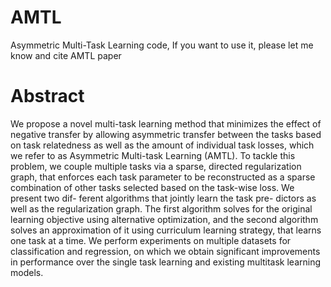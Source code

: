 # AMTL
Asymmetric Multi-Task Learning code, If you want to use it, please let me know and cite AMTL paper

# Abstract
We propose a novel multi-task learning method that minimizes the effect of negative transfer by allowing asymmetric transfer between the tasks based on task relatedness as well as the amount of individual task losses, which we refer to as Asymmetric Multi-task Learning (AMTL).
To tackle this problem, we couple multiple tasks via a sparse, directed regularization graph, 
that enforces each task parameter to be reconstructed as a sparse combination of other tasks selected based on the task-wise loss. 
We present two dif- ferent algorithms that jointly learn the task pre- dictors as well as the regularization graph. 
The first algorithm solves for the original learning objective using alternative optimization, 
and the second algorithm solves an approximation of it using curriculum learning strategy, that learns one task at a time. We perform experiments on multiple datasets for classification and regression, 
on which we obtain significant improvements in performance over the single task learning and existing multitask learning models.

